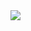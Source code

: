 <img src="https://cdn.expeditions.com/globalassets/expedition-stories/the-ancient-forest-on-japans-yakushima-island/shutterstock_423304240.jpg?width=1920&amp;height=1080&amp;mode=crop&amp;scale=none&amp;quality=50"/>